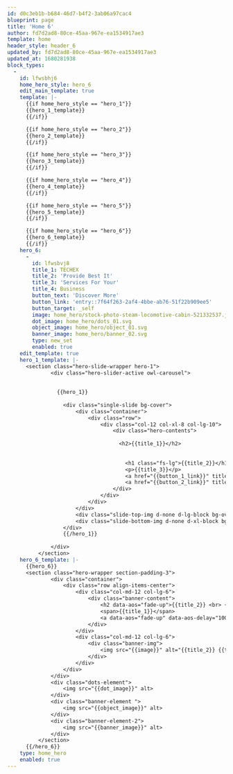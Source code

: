 ```yaml
---
id: d0c3eb1b-b684-46d7-b4f2-3ab06a97cac4
blueprint: page
title: 'Home 6'
author: fd7d2ad8-80ce-45aa-967e-ea1534917ae3
template: home
header_style: header_6
updated_by: fd7d2ad8-80ce-45aa-967e-ea1534917ae3
updated_at: 1680281938
block_types:
  -
    id: lfwsbhj6
    home_hero_style: hero_6
    edit_main_template: true
    template: |-
      {{if home_hero_style == "hero_1"}}
      {{hero_1_template}}
      {{/if}}

      {{if home_hero_style == "hero_2"}}
      {{hero_2_template}}
      {{/if}}

      {{if home_hero_style == "hero_3"}}
      {{hero_3_template}}
      {{/if}}

      {{if home_hero_style == "hero_4"}}
      {{hero_4_template}}
      {{/if}}

      {{if home_hero_style == "hero_5"}}
      {{hero_5_template}}
      {{/if}}

      {{if home_hero_style == "hero_6"}}
      {{hero_6_template}}
      {{/if}}
    hero_6:
      -
        id: lfwsbvj8
        title_1: TECHEX
        title_2: 'Provide Best It'
        title_3: 'Services For Your'
        title_4: Business
        button_text: 'Discover More'
        button_link: 'entry::7f64f263-2af4-4bbe-ab76-51f22b909ee5'
        button_target: _self
        image: home_hero/stock-photo-steam-locomotive-cabin-521332537.jpg
        dot_image: home_hero/dots_01.svg
        object_image: home_hero/object_01.svg
        banner_image: home_hero/banner_02.svg
        type: new_set
        enabled: true
    edit_template: true
    hero_1_template: |-
      <section class="hero-slide-wrapper hero-1">
              <div class="hero-slider-active owl-carousel">
      	        
      	        
      	        {{hero_1}}
      	        
                  <div class="single-slide bg-cover">
                      <div class="container">
                          <div class="row">
                              <div class="col-12 col-xl-8 col-lg-10">
                                  <div class="hero-contents">
      	                            
      	                            <h2>{{title_1}}</h2>
      	                            
                                      
                                      <h1 class="fs-lg">{{title_2}}</h1>
                                      <p>{{title_3}}</p>
                                      <a href="{{button_1_link}}" title="{{button_1_text}}" target="{{button_1_target}}" class="theme-btn">{{button_1_text}} <i class="fas fa-arrow-right"></i></a>
                                      <a href="{{button_2_link}}" title="{{button_2_text}}" target="{{button_2_target}}" class="theme-btn minimal-btn">{{button_2_text}} <i class="fas fa-arrow-right"></i></a>
                                  </div>
                              </div>
                          </div>
                      </div>
                      <div class="slide-top-img d-none d-lg-block bg-overlay bg-cover" style="background-image: url('techex/assets/img/home1/hero1.jpg')"></div>
                      <div class="slide-bottom-img d-none d-xl-block bg-overlay bg-cover" style="background-image: url('techex/assets/img/home1/hero2.jpg')"></div>
                  </div>
                  {{/hero_1}}
                    
              </div>
          </section>
    hero_6_template: |-
      {{hero_6}}
      <section class="hero-wrapper section-padding-3">
              <div class="container">
                  <div class="row align-items-center">
                      <div class="col-md-12 col-lg-6">
                          <div class="banner-content">
                              <h2 data-aos="fade-up">{{title_2}} <br> {{title_3}} <br> {{title_3}}</h2>
                              <span>{{title_1}}</span>
                              <a data-aos="fade-up" data-aos-delay="100" href="{{button_link}}" target="{{button_target}}" class="theme-btn mt-40">{{button_text}} <i class="icon-arrow-right-1"></i></a>
                          </div>
                      </div>
                      <div class="col-md-12 col-lg-6">
                          <div class="banner-img">
                              <img src="{{image}}" alt="{{title_2}} {{title_3}}  {{title_3}}">
                          </div>
                      </div>
                  </div>
              </div>
              <div class="dots-element">
                  <img src="{{dot_image}}" alt>
              </div>
              <div class="banner-element ">
                  <img src="{{object_image}}" alt>
              </div>
              <div class="banner-element-2">
                  <img src="{{banner_image}}" alt>
              </div>
          </section>
      {{/hero_6}}
    type: home_hero
    enabled: true
---
```

